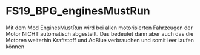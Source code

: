 # FS19_BPG_enginesMustRun
 Mit dem Mod EnginesMustRun wird bei allen motorisierten Fahrzeugen der Motor NICHT automatisch abgestellt. Das bedeutet dann aber auch das die Motoren weiterhin Kraftstoff und AdBlue verbrauchen und somit leer laufen können

